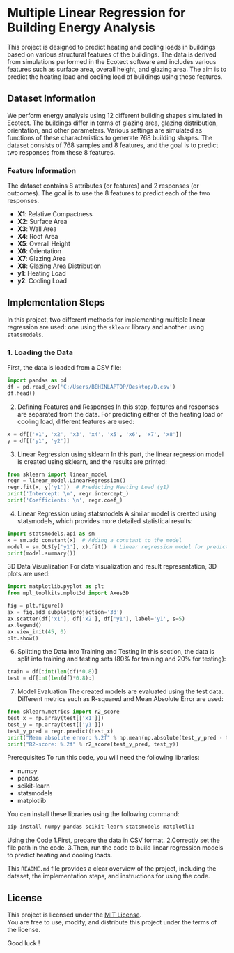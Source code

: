 # Multiple Linear Regression for Building Energy Analysis

This project is designed to predict heating and cooling loads in buildings based on various structural features of the buildings. The data is derived from simulations performed in the Ecotect software and includes various features such as surface area, overall height, and glazing area. The aim is to predict the heating load and cooling load of buildings using these features.

## Dataset Information

We perform energy analysis using 12 different building shapes simulated in Ecotect. The buildings differ in terms of glazing area, glazing distribution, orientation, and other parameters. Various settings are simulated as functions of these characteristics to generate 768 building shapes. The dataset consists of 768 samples and 8 features, and the goal is to predict two responses from these 8 features.

### Feature Information
The dataset contains 8 attributes (or features) and 2 responses (or outcomes). The goal is to use the 8 features to predict each of the two responses.

- **X1**: Relative Compactness
- **X2**: Surface Area
- **X3**: Wall Area
- **X4**: Roof Area
- **X5**: Overall Height
- **X6**: Orientation
- **X7**: Glazing Area
- **X8**: Glazing Area Distribution
- **y1**: Heating Load
- **y2**: Cooling Load

## Implementation Steps

In this project, two different methods for implementing multiple linear regression are used: one using the `sklearn` library and another using `statsmodels`.

### 1. Loading the Data

First, the data is loaded from a CSV file:

```python
import pandas as pd
df = pd.read_csv('C:/Users/BEHINLAPTOP/Desktop/D.csv')
df.head()
```
2. Defining Features and Responses
In this step, features and responses are separated from the data. For predicting either of the heating load or cooling load, different features are used:

```python
x = df[['x1', 'x2', 'x3', 'x4', 'x5', 'x6', 'x7', 'x8']]
y = df[['y1', 'y2']]

```
3. Linear Regression using sklearn
In this part, the linear regression model is created using sklearn, and the results are printed:
```python
from sklearn import linear_model
regr = linear_model.LinearRegression()
regr.fit(x, y['y1'])  # Predicting Heating Load (y1)
print('Intercept: \n', regr.intercept_)
print('Coefficients: \n', regr.coef_)

```
4. Linear Regression using statsmodels
A similar model is created using statsmodels, which provides more detailed statistical results:

```python
import statsmodels.api as sm
x = sm.add_constant(x)  # Adding a constant to the model
model = sm.OLS(y['y1'], x).fit()  # Linear regression model for predicting Heating Load (y1)
print(model.summary())

```
3D Data Visualization
For data visualization and result representation, 3D plots are used:
```python
import matplotlib.pyplot as plt
from mpl_toolkits.mplot3d import Axes3D

fig = plt.figure()
ax = fig.add_subplot(projection='3d')
ax.scatter(df['x1'], df['x2'], df['y1'], label='y1', s=5)
ax.legend()
ax.view_init(45, 0)
plt.show()

```
6. Splitting the Data into Training and Testing
In this section, the data is split into training and testing sets (80% for training and 20% for testing):

```python
train = df[:int(len(df)*0.8)]
test = df[int(len(df)*0.8):]

```
7. Model Evaluation
The created models are evaluated using the test data. Different metrics such as R-squared and Mean Absolute Error are used:

```python
from sklearn.metrics import r2_score
test_x = np.array(test[['x1']])
test_y = np.array(test[['y1']])
test_y_pred = regr.predict(test_x)
print("Mean absolute error: %.2f" % np.mean(np.absolute(test_y_pred - test_y)))
print("R2-score: %.2f" % r2_score(test_y_pred, test_y))

```
Prerequisites
To run this code, you will need the following libraries:

- numpy
- pandas
- scikit-learn
- statsmodels
- matplotlib

You can install these libraries using the following command:
```bash
pip install numpy pandas scikit-learn statsmodels matplotlib

```
Using the Code
1.First, prepare the data in CSV format.
2.Correctly set the file path in the code.
3.Then, run the code to build linear regression models to predict heating and cooling loads.


This `README.md` file provides a clear overview of the project, including the dataset, the implementation steps, and instructions for using the code.

## License

This project is licensed under the [MIT License](LICENSE).  
You are free to use, modify, and distribute this project under the terms of the license.

Good luck !

